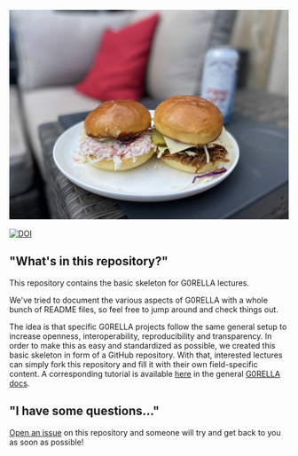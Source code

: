 ![logo](lecture/static/IMG_6563.jpeg)

[![DOI](https://zenodo.org/badge/DOI/10.5281/zenodo.4279400.svg)](https://doi.org/10.5281/zenodo.4279400)

## "What's in this repository?"

This repository contains the basic skeleton for G0RELLA lectures.

We've tried to document the various aspects of G0RELLA with a whole bunch of README files, so feel free to jump around and check things out.

The idea is that specific G0RELLA projects follow the same general setup to increase openness, interoperability, reproducibility and transparency.
In order to make this as easy and standardized as possible, we created this basic skeleton in form of a GitHub repository. With that, interested
lectures can simply fork this repository and fill it with their own field-specific content.
A corresponding tutorial is available [here]() in the general [G0RELLA docs](). 


## "I have some questions..."

[Open an issue]() on this repository and someone will try and get back to you as soon as possible!
